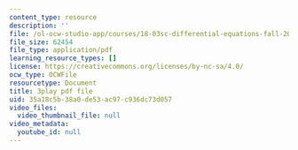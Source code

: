 ```yaml
---
content_type: resource
description: ''
file: /ol-ocw-studio-app/courses/18-03sc-differential-equations-fall-2011/35a18c5b38a0de53ac97c936dc73d057_tVzaX9u6YAE.pdf
file_size: 62454
file_type: application/pdf
learning_resource_types: []
license: https://creativecommons.org/licenses/by-nc-sa/4.0/
ocw_type: OCWFile
resourcetype: Document
title: 3play pdf file
uid: 35a18c5b-38a0-de53-ac97-c936dc73d057
video_files:
  video_thumbnail_file: null
video_metadata:
  youtube_id: null
---
```


